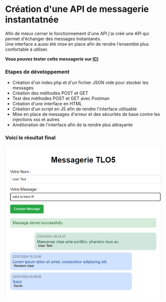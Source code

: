 # Création d'une API de messagerie instantatnée
Afin de mieux cerner le fonctionnement d'une API j'ai créé une API qui permet d'échanger des messages instantanés.<br/>
Une interface a aussi été mise en place afin de rendre l'ensemble plus confortable à utiliser.<br/>

**Vous pouvez tester cette messagerie sur [ICI](https://kevinrajon.fr/messagerie)**
### Etapes de développement
  - Création d'un index.php et d'un fichier JSON vide pour stocker les messages 
  - Création des méthodes POST et GET 
  - Test des méthodes POST et GET avec Postman
  - Création d'une interface en HTML
  - Création d'un script en JS afin de rendre l'interface utilisable
  - Mise en place de messages d'erreur et des sécurités de base contre les injections xss et autres
  - Amélioration de l'interface afin de la rendre plus attrayante
### Voici le résultat final 
![](img/messagerie.png)
